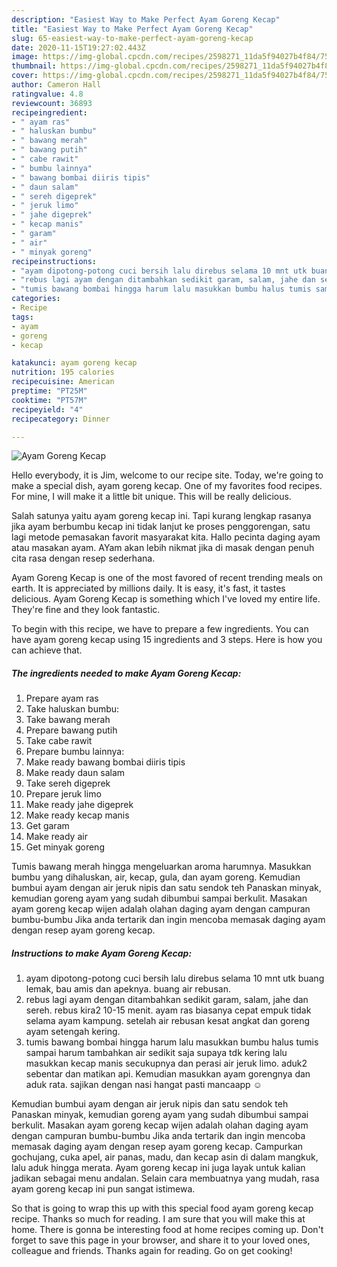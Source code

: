 ```yaml
---
description: "Easiest Way to Make Perfect Ayam Goreng Kecap"
title: "Easiest Way to Make Perfect Ayam Goreng Kecap"
slug: 65-easiest-way-to-make-perfect-ayam-goreng-kecap
date: 2020-11-15T19:27:02.443Z
image: https://img-global.cpcdn.com/recipes/2598271_11da5f94027b4f84/751x532cq70/ayam-goreng-kecap-foto-resep-utama.jpg
thumbnail: https://img-global.cpcdn.com/recipes/2598271_11da5f94027b4f84/751x532cq70/ayam-goreng-kecap-foto-resep-utama.jpg
cover: https://img-global.cpcdn.com/recipes/2598271_11da5f94027b4f84/751x532cq70/ayam-goreng-kecap-foto-resep-utama.jpg
author: Cameron Hall
ratingvalue: 4.8
reviewcount: 36893
recipeingredient:
- " ayam ras"
- " haluskan bumbu"
- " bawang merah"
- " bawang putih"
- " cabe rawit"
- " bumbu lainnya"
- " bawang bombai diiris tipis"
- " daun salam"
- " sereh digeprek"
- " jeruk limo"
- " jahe digeprek"
- " kecap manis"
- " garam"
- " air"
- " minyak goreng"
recipeinstructions:
- "ayam dipotong-potong cuci bersih lalu direbus selama 10 mnt utk buang lemak, bau amis dan apeknya. buang air rebusan."
- "rebus lagi ayam dengan ditambahkan sedikit garam, salam, jahe dan sereh.  rebus kira2 10-15 menit. ayam ras biasanya cepat empuk tidak selama ayam kampung. setelah air rebusan kesat angkat dan goreng ayam setengah kering."
- "tumis bawang bombai hingga harum lalu masukkan bumbu halus tumis sampai harum tambahkan air sedikit saja supaya tdk kering lalu masukkan kecap manis secukupnya dan perasi air jeruk limo. aduk2 sebentar dan matikan api. Kemudian masukkan ayam gorengnya dan aduk rata. sajikan dengan nasi hangat pasti mancaapp ☺"
categories:
- Recipe
tags:
- ayam
- goreng
- kecap

katakunci: ayam goreng kecap 
nutrition: 195 calories
recipecuisine: American
preptime: "PT25M"
cooktime: "PT57M"
recipeyield: "4"
recipecategory: Dinner

---
```



![Ayam Goreng Kecap](https://img-global.cpcdn.com/recipes/2598271_11da5f94027b4f84/751x532cq70/ayam-goreng-kecap-foto-resep-utama.jpg)

Hello everybody, it is Jim, welcome to our recipe site. Today, we're going to make a special dish, ayam goreng kecap. One of my favorites food recipes. For mine, I will make it a little bit unique. This will be really delicious.

Salah satunya yaitu ayam goreng kecap ini. Tapi kurang lengkap rasanya jika ayam berbumbu kecap ini tidak lanjut ke proses penggorengan, satu lagi metode pemasakan favorit masyarakat kita. Hallo pecinta daging ayam atau masakan ayam. AYam akan lebih nikmat jika di masak dengan penuh cita rasa dengan resep sederhana.

Ayam Goreng Kecap is one of the most favored of recent trending meals on earth. It is appreciated by millions daily. It is easy, it's fast, it tastes delicious. Ayam Goreng Kecap is something which I've loved my entire life. They're fine and they look fantastic.


To begin with this recipe, we have to prepare a few ingredients. You can have ayam goreng kecap using 15 ingredients and 3 steps. Here is how you can achieve that.

<!--inarticleads1-->

##### The ingredients needed to make Ayam Goreng Kecap:

1. Prepare  ayam ras
1. Take  haluskan bumbu:
1. Take  bawang merah
1. Prepare  bawang putih
1. Take  cabe rawit
1. Prepare  bumbu lainnya:
1. Make ready  bawang bombai diiris tipis
1. Make ready  daun salam
1. Take  sereh digeprek
1. Prepare  jeruk limo
1. Make ready  jahe digeprek
1. Make ready  kecap manis
1. Get  garam
1. Make ready  air
1. Get  minyak goreng


Tumis bawang merah hingga mengeluarkan aroma harumnya. Masukkan bumbu yang dihaluskan, air, kecap, gula, dan ayam goreng. Kemudian bumbui ayam dengan air jeruk nipis dan satu sendok teh Panaskan minyak, kemudian goreng ayam yang sudah dibumbui sampai berkulit. Masakan ayam goreng kecap wijen adalah olahan daging ayam dengan campuran bumbu-bumbu Jika anda tertarik dan ingin mencoba memasak daging ayam dengan resep ayam goreng kecap. 

<!--inarticleads2-->

##### Instructions to make Ayam Goreng Kecap:

1. ayam dipotong-potong cuci bersih lalu direbus selama 10 mnt utk buang lemak, bau amis dan apeknya. buang air rebusan.
1. rebus lagi ayam dengan ditambahkan sedikit garam, salam, jahe dan sereh.  rebus kira2 10-15 menit. ayam ras biasanya cepat empuk tidak selama ayam kampung. setelah air rebusan kesat angkat dan goreng ayam setengah kering.
1. tumis bawang bombai hingga harum lalu masukkan bumbu halus tumis sampai harum tambahkan air sedikit saja supaya tdk kering lalu masukkan kecap manis secukupnya dan perasi air jeruk limo. aduk2 sebentar dan matikan api. Kemudian masukkan ayam gorengnya dan aduk rata. sajikan dengan nasi hangat pasti mancaapp ☺


Kemudian bumbui ayam dengan air jeruk nipis dan satu sendok teh Panaskan minyak, kemudian goreng ayam yang sudah dibumbui sampai berkulit. Masakan ayam goreng kecap wijen adalah olahan daging ayam dengan campuran bumbu-bumbu Jika anda tertarik dan ingin mencoba memasak daging ayam dengan resep ayam goreng kecap. Campurkan gochujang, cuka apel, air panas, madu, dan kecap asin di dalam mangkuk, lalu aduk hingga merata. Ayam goreng kecap ini juga layak untuk kalian jadikan sebagai menu andalan. Selain cara membuatnya yang mudah, rasa ayam goreng kecap ini pun sangat istimewa. 

So that is going to wrap this up with this special food ayam goreng kecap recipe. Thanks so much for reading. I am sure that you will make this at home. There is gonna be interesting food at home recipes coming up. Don't forget to save this page in your browser, and share it to your loved ones, colleague and friends. Thanks again for reading. Go on get cooking!
